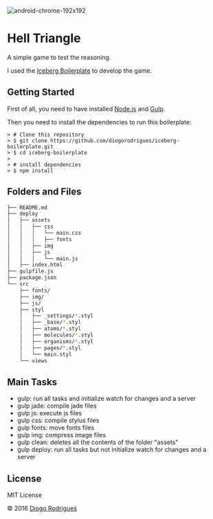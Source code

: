 ![android-chrome-192x192](//diogorodrigues.com.br/hell-triangle/assets/img/logo-triangle.svg)
# Hell Triangle
A simple game to test the reasoning.

I used the [Iceberg Boilerplate](https://github.com/diogorodrigues/iceberg-boilerplate) to develop the game. 

## Getting Started
First of all, you need to have installed [Node.js](https://nodejs.org/en/) and [Gulp](http://gulpjs.com/).

Then you need to install the dependencies to run this boilerplate:

```
> # Clone this repository
> $ git clone https://github.com/diogorodrigues/iceberg-boilerplate.git
> $ cd iceberg-boilerplate
> 
> # install dependencies
> $ npm install
```

## Folders and Files

```sh
├── README.md
├── deploy
│   ├── assets
│   │   ├── css 
│   │   │   └── main.css
│   │   │   ├── fonts
│   │   ├── img
│   │   ├── js 
│   │   │   └── main.js
│   ├── index.html
├── gulpfile.js
├── package.json
└── src
    ├── fonts/
    ├── img/
    ├── js/
    ├── styl
    │   ├── _settings/*.styl
    │   ├── _base/*.styl
    │   ├── atoms/*.styl
    │   ├── molecules/*.styl
    │   ├── organisms/*.styl
    │   ├── pages/*.styl
    │   └── main.styl
    └── views
```

## Main Tasks
- gulp: run all tasks and initialize watch for changes and a server
- gulp jade: compile jade files
- gulp js: execute js files
- gulp css: compile stylus files
- gulp fonts: move fonts files
- gulp img: compress image files
- gulp clean: deletes all the contents of the folder "assets"
- gulp deploy: run all tasks but not initialize watch for changes and a server
 
## License
MIT License

© 2016 [Diogo Rodrigues](https://twitter.com/_diogorodrigues)



